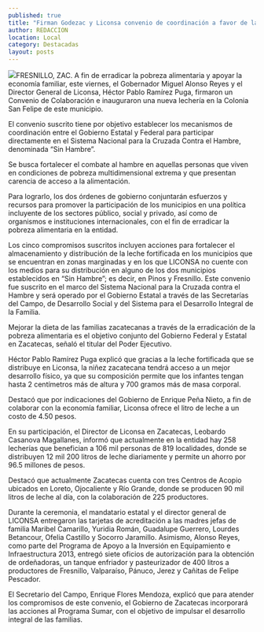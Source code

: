 ```yaml
---
published: true
title: "Firman Godezac y Liconsa convenio de coordinación a favor de la nutrición "
author: REDACCION
location: Local
category: Destacadas
layout: posts
---
```


![](http://i.imgur.com/Tk64T0Im.jpg)FRESNILLO, ZAC. A fin de erradicar la pobreza alimentaria y apoyar la economía familiar, este viernes, el Gobernador Miguel Alonso Reyes y el Director General de Liconsa, Héctor Pablo Ramírez Puga, firmaron un Convenio de Colaboración e inauguraron una nueva lechería en la Colonia San Felipe de este municipio. 

El convenio suscrito tiene por objetivo establecer los mecanismos de coordinación entre el Gobierno Estatal y Federal para participar directamente en el Sistema Nacional para la Cruzada Contra el Hambre, denominada “Sin Hambre”.

Se busca fortalecer el combate al hambre en aquellas personas que viven en condiciones de pobreza multidimensional extrema y que presentan carencia de acceso a la alimentación.

Para lograrlo, los dos órdenes de gobierno conjuntarán esfuerzos y recursos para promover la participación de los municipios en una política incluyente de los sectores público, social y privado, así como de organismos e instituciones internacionales, con el fin de erradicar la pobreza alimentaria en la entidad.

Los cinco compromisos suscritos incluyen acciones para fortalecer el almacenamiento y distribución de la leche fortificada en los municipios que se encuentran en zonas marginadas y en los que LICONSA no cuente con los medios para su distribución en alguno de los dos municipios establecidos en “Sin Hambre”; es decir, en Pinos y Fresnillo.
Este convenio fue suscrito en el marco del Sistema Nacional para la Cruzada contra el Hambre y será operado por el Gobierno Estatal a través de las Secretarías del Campo, de Desarrollo Social y del Sistema para el Desarrollo Integral de la Familia.

Mejorar la dieta de las familias zacatecanas a través de la erradicación de la pobreza alimentaria es el objetivo conjunto del Gobierno Federal y Estatal en Zacatecas, señaló el titular del Poder Ejecutivo.

Héctor Pablo Ramírez Puga explicó que gracias a la leche fortificada que se distribuye en Liconsa, la niñez zacatecana tendrá acceso a un mejor desarrollo físico, ya que su composición permite que los infantes tengan hasta 2 centímetros más de altura y 700 gramos más de masa corporal.

Destacó que por indicaciones del Gobierno de Enrique Peña Nieto, a fin de colaborar con la economía familiar, Liconsa ofrece el litro de leche a un costo de 4.50 pesos.

En su participación, el Director de Liconsa en Zacatecas, Leobardo Casanova Magallanes, informó que actualmente en la entidad hay 258 lecherías que benefician a 106 mil personas de 819 localidades, donde se distribuyen 12 mil 200 litros de leche diariamente y permite un ahorro por 96.5 millones de pesos.

Destacó que actualmente Zacatecas cuenta con tres Centros de Acopio ubicados en Loreto, Ojocaliente y Río Grande, donde se producen 90 mil litros de leche al día, con la colaboración de 225 productores.

Durante la ceremonia, el mandatario estatal y el director general de LICONSA entregaron las tarjetas de acreditación a las madres jefas de familia Maribel Camarillo, Yuridia Román, Guadalupe Guerrero, Lourdes Betancour, Ofelia Castillo y Socorro Jaramillo. 
Asimismo, Alonso Reyes, como parte del Programa de Apoyo a la Inversión en Equipamiento e Infraestructura 2013, entregó siete oficios de autorización para la obtención de ordeñadoras, un tanque enfriador y pasteurizador de 400 litros a productores de Fresnillo, Valparaíso, Pánuco, Jerez y Cañitas de Felipe Pescador.

El Secretario del Campo, Enrique Flores Mendoza, explicó que para atender los compromisos de este convenio, el Gobierno de Zacatecas incorporará las acciones al Programa Sumar, con el objetivo de impulsar el desarrollo integral de las familias.
